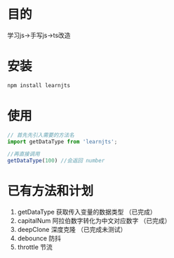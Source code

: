 
# 目的
学习js->手写js->ts改造

# 安装

```js
npm install learnjts
```

# 使用

```js
// 首先先引入需要的方法名
import getDataType from 'learnjts';

//再直接调用
getDataType(100) //会返回 number
```

# 已有方法和计划

1. getDataType 获取传入变量的数据类型 （已完成）
2. capitalNum  阿拉伯数字转化为中文对应数字 （已完成）
3. deepClone   深度克隆 （已完成未测试）
4. debounce    防抖
5. throttle    节流